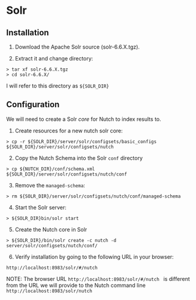 # Solr

## Installation

1) Download the Apache Solr source (solr-6.6.X.tgz).

2) Extract it and change directory:

```
> tar xf solr-6.6.X.tgz
> cd solr-6.6.X/
```

I will refer to this directory as ```${SOLR_DIR}```

## Configuration

We will need to create a Solr *core* for Nutch to index results to.

1) Create resources for a new nutch solr core:

```
> cp -r ${SOLR_DIR}/server/solr/configsets/basic_configs ${SOLR_DIR}/server/solr/configsets/nutch
```

2) Copy the Nutch Schema into the Solr ```conf``` directory

```
> cp ${NUTCH_DIR}/conf/schema.xml ${SOLR_DIR}/server/solr/configsets/nutch/conf
```

3) Remove the ```managed-schema```:

```
> rm ${SOLR_DIR}/server/solr/configsets/nutch/conf/managed-schema
```

4) Start the Solr server:

```
> ${SOLR_DIR}bin/solr start
```

5) Create the Nutch core in Solr

```
> ${SOLR_DIR}/bin/solr create -c nutch -d server/solr/configsets/nutch/conf/
```

6) Verify installation by going to the following URL in your browser:

```
http://localhost:8983/solr/#/nutch
```

NOTE: The browser URL ```http://localhost:8983/solr/#/nutch ``` is different from the URL we will provide to the Nutch command line ```http://localhost:8983/solr/nutch```